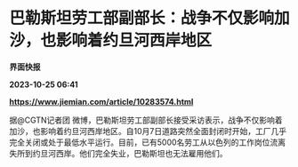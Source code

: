# 巴勒斯坦劳工部副部长：战争不仅影响加沙，也影响着约旦河西岸地区
**界面快报**

**2023-10-25 06:41**

**https://www.jiemian.com/article/10283574.html**

据@CGTN记者团 微博，巴勒斯坦劳工部副部长接受采访表示，战争不仅影响着加沙，也影响着约旦河西岸地区。自10月7日道路突然全面封闭时开始，工厂几乎完全关闭或处于最低水平运行。目前，已有5000名劳工从以色列的工作岗位流离失所到约旦河西岸。他们完全失业，巴勒斯坦也无法雇用他们。